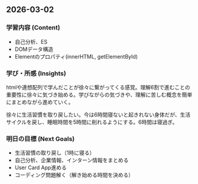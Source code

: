 ## 2026-03-02

### 学習内容 (Content)
- 自己分析、ES
- DOMデータ構造
- Elementのプロパティ(innerHTML, getElementById)

### 学び・所感 (Insights)
htmlや連想配列で学んだことが徐々に繋がってくる感覚。理解6割で進むことの重要性に徐々に気づき始める。学びながらの気づきや、理解に苦しむ概念を簡単にまとめながら進めていく。

徐々に生活習慣を取り戻したい。今は6時間寝ないと起きれない身体だが、生活サイクルを戻し、睡眠時間を5時間に削れるようにする。6時間は寝過ぎ。
### 明日の目標 (Next Goals)
- 生活習慣の取り戻し（1時に寝る）
- 自己分析、企業情報、インターン情報をまとめる
- User Card App進める
- コーディング問題解く（解き始める時間を決める）



